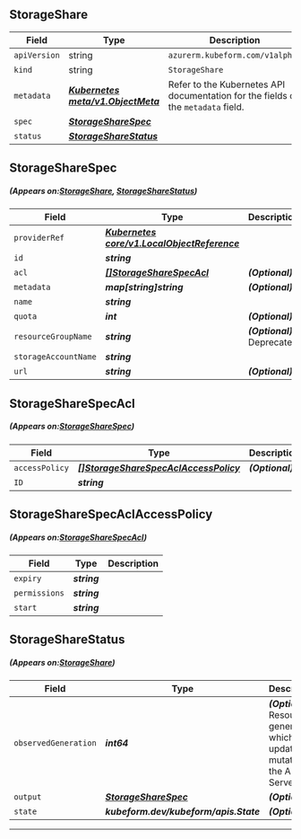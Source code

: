 ## StorageShare
| Field | Type | Description |
| ------ | ----- | ----------- |
| `apiVersion` | string | `azurerm.kubeform.com/v1alpha1` |
|    `kind` | string | `StorageShare` |
| `metadata` | ***[Kubernetes meta/v1.ObjectMeta](https://kubernetes.io/docs/reference/generated/kubernetes-api/v1.13/#objectmeta-v1-meta)***|Refer to the Kubernetes API documentation for the fields of the `metadata` field.|
| `spec` | ***[StorageShareSpec](#StorageShareSpec)***||
| `status` | ***[StorageShareStatus](#StorageShareStatus)***||
## StorageShareSpec
##### (Appears on:[StorageShare](#StorageShare), [StorageShareStatus](#StorageShareStatus))
| Field | Type | Description |
| ------ | ----- | ----------- |
| `providerRef` | ***[Kubernetes core/v1.LocalObjectReference](https://kubernetes.io/docs/reference/generated/kubernetes-api/v1.13/#localobjectreference-v1-core)***||
| `id` | ***string***||
| `acl` | ***[[]StorageShareSpecAcl](#StorageShareSpecAcl)***| ***(Optional)*** |
| `metadata` | ***map[string]string***| ***(Optional)*** |
| `name` | ***string***||
| `quota` | ***int***| ***(Optional)*** |
| `resourceGroupName` | ***string***| ***(Optional)*** Deprecated|
| `storageAccountName` | ***string***||
| `url` | ***string***| ***(Optional)*** |
## StorageShareSpecAcl
##### (Appears on:[StorageShareSpec](#StorageShareSpec))
| Field | Type | Description |
| ------ | ----- | ----------- |
| `accessPolicy` | ***[[]StorageShareSpecAclAccessPolicy](#StorageShareSpecAclAccessPolicy)***| ***(Optional)*** |
| `ID` | ***string***||
## StorageShareSpecAclAccessPolicy
##### (Appears on:[StorageShareSpecAcl](#StorageShareSpecAcl))
| Field | Type | Description |
| ------ | ----- | ----------- |
| `expiry` | ***string***||
| `permissions` | ***string***||
| `start` | ***string***||
## StorageShareStatus
##### (Appears on:[StorageShare](#StorageShare))
| Field | Type | Description |
| ------ | ----- | ----------- |
| `observedGeneration` | ***int64***| ***(Optional)*** Resource generation, which is updated on mutation by the API Server.|
| `output` | ***[StorageShareSpec](#StorageShareSpec)***| ***(Optional)*** |
| `state` | ***kubeform.dev/kubeform/apis.State***| ***(Optional)*** |
---
